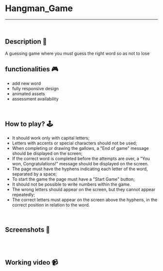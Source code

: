 # **Hangman_Game**

---

<br>

## **Description 📃** 
A guessing game where you must guess the right word so as not to lose

## **functionalities 🎮** 
- add new word
- fully responsive design
- animated assets 
- assessment availability 
<br>

## **How to play? 🕹️**
- It should work only with capital letters; 
- Letters with accents or special characters should not be used;
- When completing or drawing the gallows, a "End of game" message should be displayed on the screen;
- If the correct word is completed before the attempts are over, a "You won, Congratulations!" message should be displayed on the screen.
- The page must have the hyphens indicating each letter of the word, separated by a space;
- To start the game the page must have a "Start Game" button;
- It should not be possible to write numbers within the game.
- The wrong letters should appear on the screen, but they cannot appear repeatedly;
- The correct letters must appear on the screen above the hyphens, in the correct position in relation to the word.
<br>

## **Screenshots 📸**

<br>


<br>

## **Working video 📹**
